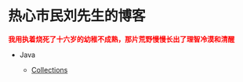 # 热心市民刘先生的博客

<font color="red">**我用执着烧死了十六岁的幼稚不成熟，那片荒野慢慢长出了理智冷漠和清醒**</font>



- Java

  - [Collections](https://github.com/SuperLh/blog/blob/main/Java/Collections/Collections.md)

    

